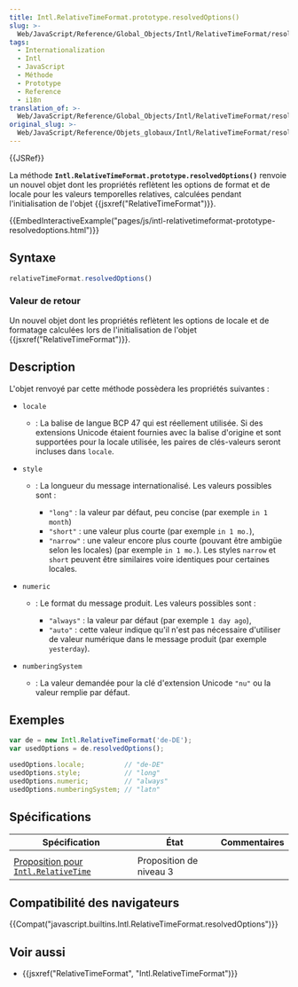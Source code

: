 ```yaml
---
title: Intl.RelativeTimeFormat.prototype.resolvedOptions()
slug: >-
  Web/JavaScript/Reference/Global_Objects/Intl/RelativeTimeFormat/resolvedOptions
tags:
  - Internationalization
  - Intl
  - JavaScript
  - Méthode
  - Prototype
  - Reference
  - i18n
translation_of: >-
  Web/JavaScript/Reference/Global_Objects/Intl/RelativeTimeFormat/resolvedOptions
original_slug: >-
  Web/JavaScript/Reference/Objets_globaux/Intl/RelativeTimeFormat/resolvedOptions
---
```

{{JSRef}}

La méthode **`Intl.RelativeTimeFormat.prototype.resolvedOptions()`** renvoie un nouvel objet dont les propriétés reflètent les options de format et de locale pour les valeurs temporelles relatives, calculées pendant l'initialisation de l'objet {{jsxref("RelativeTimeFormat")}}.

{{EmbedInteractiveExample("pages/js/intl-relativetimeformat-prototype-resolvedoptions.html")}}

## Syntaxe

```js
relativeTimeFormat.resolvedOptions()
```

### Valeur de retour

Un nouvel objet dont les propriétés reflètent les options de locale et de formatage calculées lors de l'initialisation de l'objet {{jsxref("RelativeTimeFormat")}}.

## Description

L'objet renvoyé par cette méthode possèdera les propriétés suivantes :

- `locale`
  - : La balise de langue BCP 47 qui est réellement utilisée. Si des extensions Unicode étaient fournies avec la balise d'origine et sont supportées pour la locale utilisée, les paires de clés-valeurs seront incluses dans `locale`.
- `style`

  - : La longueur du message internationalisé. Les valeurs possibles sont :

    - `"long"` : la valeur par défaut, peu concise (par exemple `in 1 month`)
    - `"short"` : une valeur plus courte (par exemple `in 1 mo.`),
    - `"narrow"` : une valeur encore plus courte (pouvant être ambigüe selon les locales) (par exemple `in 1 mo.`). Les styles `narrow` et `short` peuvent être similaires voire identiques pour certaines locales.

- `numeric`

  - : Le format du message produit. Les valeurs possibles sont :

    - `"always"` : la valeur par défaut (par exemple  `1 day ago`),
    - `"auto"` : cette valeur indique qu'il n'est pas nécessaire d'utiliser de valeur numérique dans le message produit (par exemple `yesterday`).

- `numberingSystem`
  - : La valeur demandée pour la clé d'extension Unicode `"nu"` ou la valeur remplie par défaut.

## Exemples

```js
var de = new Intl.RelativeTimeFormat('de-DE');
var usedOptions = de.resolvedOptions();

usedOptions.locale;          // "de-DE"
usedOptions.style;           // "long"
usedOptions.numeric;         // "always"
usedOptions.numberingSystem; // "latn"
```

## Spécifications

| Spécification                                                                                                                                     | État                    | Commentaires |
| ------------------------------------------------------------------------------------------------------------------------------------------------- | ----------------------- | ------------ |
|                                                                                                                                                   |                         |              |
| [Proposition pour `Intl.RelativeTime`](https://tc39.github.io/proposal-intl-relative-time/#sec-intl.relativetimeformat.prototype.resolvedoptions) | Proposition de niveau 3 |              |

## Compatibilité des navigateurs

{{Compat("javascript.builtins.Intl.RelativeTimeFormat.resolvedOptions")}}

## Voir aussi

- {{jsxref("RelativeTimeFormat", "Intl.RelativeTimeFormat")}}
